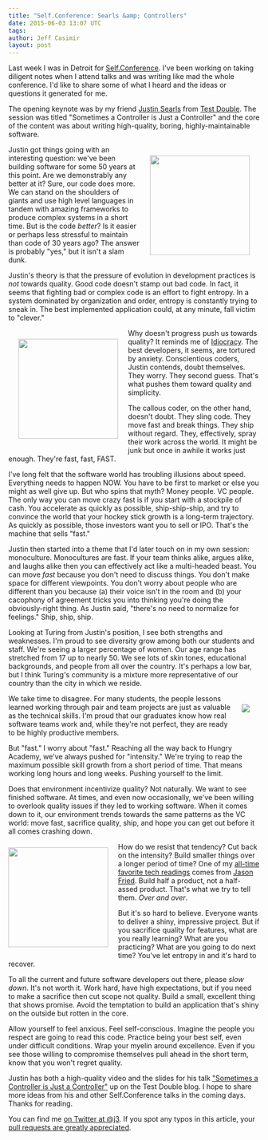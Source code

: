 ```yaml
---
title: "Self.Conference: Searls &amp; Controllers"
date: 2015-06-03 13:07 UTC
tags:
author: Jeff Casimir
layout: post
---
```


Last week I was in Detroit for [Self.Conference](http://selfconference.org/). I've been working
on taking diligent notes when I attend talks and was writing like mad the whole conference. I'd like
to share some of what I heard and the ideas or questions it generated for me.

The opening keynote was by my friend [Justin Searls](https://twitter.com/searls) from [Test Double](http://testdouble.com/).
The session was titled "Sometimes a Controller is Just a Controller" and the core of the content was about
writing high-quality, boring, highly-maintainable software.

<img src='https://pbs.twimg.com/profile_images/2360535353/20120630-face.jpg' style="width:200px; float:right; margin: 20px"/>

Justin got things going with an interesting question: we've been building software for some 50 years at this point. Are we demonstrably any better at it? Sure, our code does more. We can stand on the shoulders of giants and use high level languages in tandem with amazing frameworks to produce complex systems in a short time. But is the code *better*? Is it easier or perhaps less stressful to maintain than code of 30 years ago? The answer is probably "yes," but it isn't a slam dunk.

Justin's theory is that the pressure of evolution in development practices is *not* towards quality. Good code doesn't stamp out bad code. In fact, it seems that fighting bad or complex code is an effort to fight entropy. In a system dominated by organization and order, entropy is constantly trying to sneak in. The best implemented application could, at any minute, fall victim to "clever."

<img src='http://www.blogcdn.com/www.mandatory.com/media/2013/08/idiocracy.jpg' style="width:200px; float:left; margin: 20px"/>

Why doesn't progress push us towards quality? It reminds me of [Idiocracy](http://www.imdb.com/title/tt0387808/). The best developers, it seems, are tortured by anxiety. Conscientious coders, Justin contends, doubt themselves. They worry. They second guess. That's what pushes them toward quality and simplicity.

The callous coder, on the other hand, doesn't doubt. They sling code. They move fast and break things. They ship without regard. They, effectively, spray their work across the world. It might be junk but once in awhile it works just enough. They're fast, fast, FAST.

I've long felt that the software world has troubling illusions about speed. Everything needs to happen NOW. You have to be first to market or else you might as well give up. But who spins that myth? Money people. VC people. The only way you can move crazy fast is if you start with a stockpile of cash. You accelerate as quickly as possible, ship-ship-ship, and try to convince the world that your hockey stick growth is a long-term trajectory. As quickly as possible, those investors want you to sell or IPO. That's the machine that sells "fast."

Justin then started into a theme that I'd later touch on in my own session: monoculture. Monocultures are fast. If your team thinks alike, argues alike, and laughs alike then you can effectively act like a multi-headed beast. You can move *fast* because you don't need to discuss things. You don't make space for different viewpoints. You don't worry about people who are different than you because (a) their voice isn't in the room and (b) your cacophony of agreement tricks you into thinking you're doing the obviously-right thing. As Justin said, "there's no need to normalize for feelings." Ship, ship, ship.

Looking at Turing from Justin's position, I see both strengths and weaknesses. I'm proud to see diversity grow among both our students and staff. We're seeing a larger percentage of women. Our age range has stretched from 17 up to nearly 50. We see lots of skin tones, educational backgrounds, and people from all over the country. It's perhaps a low bar, but I think Turing's community is a mixture more representative of our country than the city in which we reside.

<img src='/images/article_images/turing-full-class.jpg' style="float:right; margin: 20px"/>

We take time to disagree. For many students, the people lessons learned working through pair and team projects are just as valuable as the technical skills. I'm proud that our graduates know how real software teams work and, while they're not perfect, they are ready to be highly productive members.

But "fast." I worry about "fast." Reaching all the way back to Hungry Academy, we've always pushed for "intensity." We're trying to reap the maximum possible skill growth from a short period of time. That means working long hours and long weeks. Pushing yourself to the limit.

 Does that environment incentivize quality? Not naturally. We want to see finished software. At times, and even now occasionally, we've been willing to overlook quality issues if they led to working software. When it comes down to it, our environment trends towards the same patterns as the VC world: move fast, sacrifice quality, ship, and hope you can get out before it all comes crashing down.

<img src='http://www.devsniper.com/wp-content/uploads/gettingrealbook.jpg' style="width:200px; float:left; margin: 10px 20px 20px 0px"/>

How do we resist that tendency? Cut back on the intensity? Build smaller things over a longer period of time? One of my [all-time favorite tech readings](https://gettingreal.37signals.com/ch05_Half_Not_Half_Assed.php) comes from [Jason Fried](https://twitter.com/jasonfried). Build half a product, not a half-assed product. That's what we try to tell them. *Over and over*.

But it's so hard to believe. Everyone wants to deliver a shiny, impressive project. But if you sacrifice quality for features, what are you really learning? What are you practicing? What are you going to do next time? You've let entropy in and it's hard to recover.

To all the current and future software developers out there, please *slow down*. It's not worth it. Work hard, have high expectations, but if you need to make a sacrifice then cut scope not quality. Build a small, excellent thing that shows promise. Avoid the temptation to build an application that's shiny on the outside but rotten in the core.

Allow yourself to feel anxious. Feel self-conscious. Imagine the people you respect are going to read this code. Practice being your best self, even under difficult conditions. Wrap your myelin around excellence. Even if you see those willing to compromise themselves pull ahead in the short term, know that you won't regret quality.

Justin has both a high-quality video and the slides for his talk ["Sometimes a Controller is Just a Controller"](http://blog.testdouble.com/posts/2015-05-11-sometimes-a-controller-is-just-a-controller.html) up on the Test Double blog. I hope to share more ideas from his and other Self.Conference talks in the coming days. Thanks for reading.

You can find me [on Twitter at @j3](https://twitter.com/j3). If you spot any typos in this article, your [pull requests are greatly appreciated](https://github.com/turingschool/blog.turing.io/blob/master/source/2015-06-03-selfconf-searls.html.markdown).
